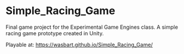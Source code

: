 # Simple_Racing_Game
Final game project for the Experimental Game Engines class. A simple racing game prototype created in Unity.

Playable at: https://wasbart.github.io/Simple_Racing_Game/
